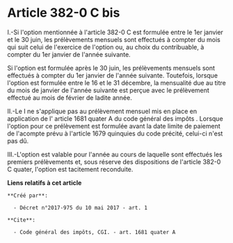 # Article 382-0 C bis

I.-Si l'option mentionnée à l'article 382-0 C est formulée entre le 1er janvier et le 30 juin, les prélèvements mensuels sont
effectués à compter du mois qui suit celui de l'exercice de l'option ou, au choix du contribuable, à compter du 1er janvier
de l'année suivante.

Si l'option est formulée après le 30 juin, les prélèvements mensuels sont effectués à compter du 1er janvier de l'année
suivante. Toutefois, lorsque l'option est formulée entre le 16 et le 31 décembre, la mensualité due au titre du mois de
janvier de l'année suivante est perçue avec le prélèvement effectué au mois de février de ladite année.

II.-Le I ne s'applique pas au prélèvement mensuel mis en place en application de l'
article 1681 quater A du code général des impôts
. Lorsque l'option pour ce prélèvement est formulée avant la date limite de paiement de l'acompte prévu à l'article 1679
quinquies du code précité, celui-ci n'est pas dû.

III.-L'option est valable pour l'année au cours de laquelle sont effectués les premiers prélèvements et, sous réserve des
dispositions de l'article 382-0 C quater, l'option est tacitement reconduite.

**Liens relatifs à cet article**

	**Créé par**:

	  - Décret n°2017-975 du 10 mai 2017 - art. 1

	**Cite**:

	  - Code général des impôts, CGI. - art. 1681 quater A
